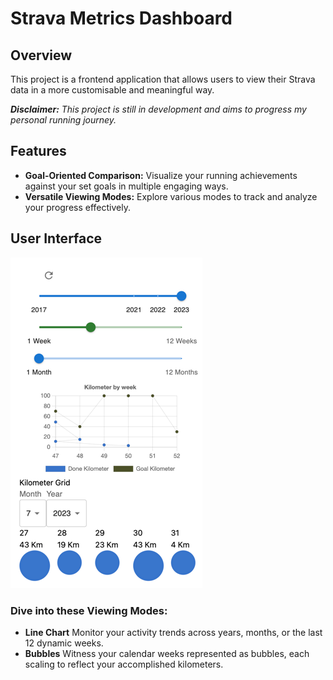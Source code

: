 # Strava Metrics Dashboard

## Overview
This project is a frontend application that allows users to view their Strava data in a more customisable and meaningful
way.

_**Disclaimer:** This project is still in development and aims to progress my personal running journey._

## Features
- **Goal-Oriented Comparison:** Visualize your running achievements against your set goals in multiple engaging ways.
- **Versatile Viewing Modes:** Explore various modes to track and analyze your progress effectively.


## User Interface
![ui.png](documentation/ui.png)
### Dive into these Viewing Modes:

- **Line Chart** Monitor your activity trends across years, months, or the last 12 dynamic weeks.
- **Bubbles** Witness your calendar weeks represented as bubbles, each scaling to reflect your accomplished kilometers.